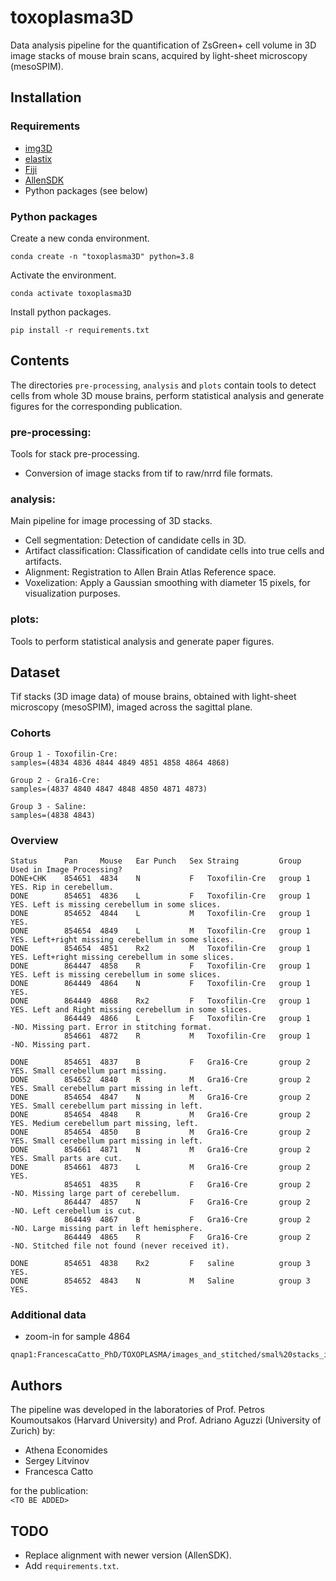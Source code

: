 # toxoplasma3D

Data analysis pipeline for the quantification of ZsGreen+ cell volume in 3D image stacks of mouse brain scans, acquired by light-sheet microscopy (mesoSPIM).



## Installation


### Requirements

* [img3D](https://github.com/aecon/img3D)
* [elastix](https://elastix.lumc.nl)
* [Fiji](https://fiji.sc)
* [AllenSDK](https://allensdk.readthedocs.io/en/latest)
* Python packages (see below)


### Python packages

Create a new conda environment.
```
conda create -n "toxoplasma3D" python=3.8
```

Activate the environment.
```
conda activate toxoplasma3D
```

Install python packages.
```
pip install -r requirements.txt
```



## Contents

The directories `pre-processing`, `analysis` and `plots` contain tools to detect cells from whole 3D mouse brains, perform statistical analysis and generate figures for the corresponding publication.

### pre-processing:
Tools for stack pre-processing.
* Conversion of image stacks from tif to raw/nrrd file formats.

### analysis:
Main pipeline for image processing of 3D stacks.
* Cell segmentation: Detection of candidate cells in 3D.
* Artifact classification: Classification of candidate cells into true cells and artifacts.
* Alignment: Registration to Allen Brain Atlas Reference space.
* Voxelization: Apply a Gaussian smoothing with diameter 15 pixels, for visualization purposes.

### plots:
Tools to perform statistical analysis and generate paper figures.



## Dataset

Tif stacks (3D image data) of mouse brains, obtained with light-sheet microscopy (mesoSPIM), imaged across the sagittal plane.

### Cohorts
```
Group 1 - Toxofilin-Cre:
samples=(4834 4836 4844 4849 4851 4858 4864 4868)

Group 2 - Gra16-Cre:
samples=(4837 4840 4847 4848 4850 4871 4873)

Group 3 - Saline:
samples=(4838 4843)
```

### Overview
```
Status      Pan     Mouse	Ear Punch	Sex	Straing         Group       Used in Image Processing?
DONE+CHK    854651	4834	N	        F	Toxofilin-Cre   group 1     YES. Rip in cerebellum.
DONE        854651	4836	L	        F	Toxofilin-Cre   group 1     YES. Left is missing cerebellum in some slices.
DONE        854652	4844	L	        M	Toxofilin-Cre   group 1     YES.
DONE        854654	4849	L	        M	Toxofilin-Cre   group 1     YES. Left+right missing cerebellum in some slices.
DONE        854654	4851	Rx2	        M	Toxofilin-Cre   group 1     YES. Left+right missing cerebellum in some slices.
DONE        864447	4858	R	        F	Toxofilin-Cre   group 1     YES. Left is missing cerebellum in some slices.
DONE        864449	4864	N	        F	Toxofilin-Cre   group 1     YES.
DONE        864449	4868	Rx2	        F	Toxofilin-Cre   group 1     YES. Left and Right missing cerebellum in some slices.
            864449	4866	L	        F	Toxofilin-Cre   group 1     -NO. Missing part. Error in stitching format.
            854661	4872	R	        M	Toxofilin-Cre   group 1     -NO. Missing part.

DONE        854651	4837	B	        F	Gra16-Cre       group 2     YES. Small cerebellum part missing.
DONE        854652	4840	R	        M	Gra16-Cre       group 2     YES. Small cerebellum part missing in left.
DONE        854654	4847	N	        M	Gra16-Cre       group 2     YES. Small cerebellum part missing in left.
DONE        854654	4848	R	        M	Gra16-Cre       group 2     YES. Medium cerebellum part missing, left.
DONE        854654	4850	B	        M	Gra16-Cre       group 2     YES. Small cerebellum part missing in left.
DONE        854661	4871	N	        M	Gra16-Cre       group 2     YES. Small parts are cut.
DONE        854661	4873	L	        M	Gra16-Cre       group 2     YES.
            854651	4835	R	        F	Gra16-Cre       group 2     -NO. Missing large part of cerebellum.
            864447	4857	N	        F	Gra16-Cre       group 2     -NO. Left cerebellum is cut.
            864449	4867	B	        F	Gra16-Cre       group 2     -NO. Large missing part in left hemisphere.
            864449	4865	R	        F	Gra16-Cre       group 2     -NO. Stitched file not found (never received it).

DONE        854651	4838	Rx2	        F	saline          group 3     YES.
DONE        854652	4843	N	        M	Saline          group 3     YES.
```


### Additional data
* zoom-in for sample 4864

```
qnap1:FrancescaCatto_PhD/TOXOPLASMA/images_and_stitched/smal%20stacks_images_4x_1um%20resolution
```


## Authors
The pipeline was developed in the laboratories of Prof. Petros Koumoutsakos (Harvard University) and Prof. Adriano Aguzzi (University of Zurich) by:

* Athena Economides
* Sergey Litvinov
* Francesca Catto

for the publication:  
`<TO BE ADDED>`


## TODO
* Replace alignment with newer version (AllenSDK).
* Add `requirements.txt`.


